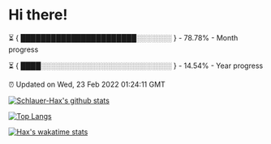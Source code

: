 # Hi there!

⏳ { ███████████████████████░░░░░░░ } - 78.78% - Month progress

⏳ { ████░░░░░░░░░░░░░░░░░░░░░░░░░░ } - 14.54% - Year progress

⏰ Updated on Wed, 23 Feb 2022 01:24:11 GMT


[![Schlauer-Hax's github stats](https://github-readme-stats.vercel.app/api?username=Schlauer-Hax&show_icons=true&theme=dark&count_private=true)](https://github.com/Schlauer-Hax)


[![Top Langs](https://github-readme-stats.vercel.app/api/top-langs/?username=Schlauer-Hax&layout=compact&theme=dark)](https://github.com/Schlauer-Hax?tab=repositories)


[![Hax's wakatime stats](https://github-readme-stats.vercel.app/api/wakatime?username=Hax&theme=dark)](https://wakatime.com/@Hax)


